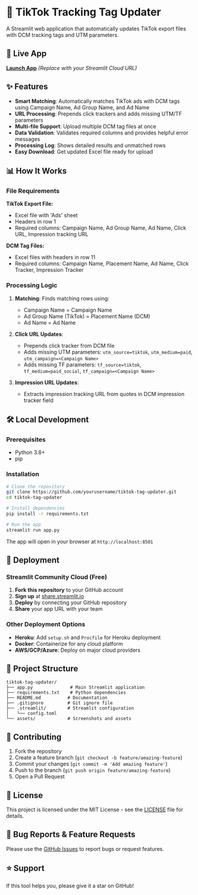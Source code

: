 # 🎯 TikTok Tracking Tag Updater

A Streamlit web application that automatically updates TikTok export files with DCM tracking tags and UTM parameters.

## 🚀 Live App
[**Launch App**](https://your-app-name.streamlit.app) *(Replace with your Streamlit Cloud URL)*

## ✨ Features

- **Smart Matching**: Automatically matches TikTok ads with DCM tags using Campaign Name, Ad Group Name, and Ad Name
- **URL Processing**: Prepends click trackers and adds missing UTM/TF parameters
- **Multi-file Support**: Upload multiple DCM tag files at once
- **Data Validation**: Validates required columns and provides helpful error messages
- **Processing Log**: Shows detailed results and unmatched rows
- **Easy Download**: Get updated Excel file ready for upload

## 📊 How It Works

### File Requirements

**TikTok Export File:**
- Excel file with 'Ads' sheet
- Headers in row 1
- Required columns: Campaign Name, Ad Group Name, Ad Name, Click URL, Impression tracking URL

**DCM Tag Files:**
- Excel files with headers in row 11
- Required columns: Campaign Name, Placement Name, Ad Name, Click Tracker, Impression Tracker

### Processing Logic

1. **Matching**: Finds matching rows using:
   - Campaign Name = Campaign Name
   - Ad Group Name (TikTok) = Placement Name (DCM)
   - Ad Name = Ad Name

2. **Click URL Updates**:
   - Prepends click tracker from DCM file
   - Adds missing UTM parameters: `utm_source=tiktok`, `utm_medium=paid`, `utm_campaign=<Campaign Name>`
   - Adds missing TF parameters: `tf_source=tiktok`, `tf_medium=paid_social`, `tf_campaign=<Campaign Name>`

3. **Impression URL Updates**:
   - Extracts impression tracking URL from quotes in DCM impression tracker field

## 🛠️ Local Development

### Prerequisites
- Python 3.8+
- pip

### Installation
```bash
# Clone the repository
git clone https://github.com/yourusername/tiktok-tag-updater.git
cd tiktok-tag-updater

# Install dependencies
pip install -r requirements.txt

# Run the app
streamlit run app.py
```

The app will open in your browser at `http://localhost:8501`

## 🚀 Deployment

### Streamlit Community Cloud (Free)

1. **Fork this repository** to your GitHub account
2. **Sign up** at [share.streamlit.io](https://share.streamlit.io)
3. **Deploy** by connecting your GitHub repository
4. **Share** your app URL with your team

### Other Deployment Options
- **Heroku**: Add `setup.sh` and `Procfile` for Heroku deployment
- **Docker**: Containerize for any cloud platform
- **AWS/GCP/Azure**: Deploy on major cloud providers

## 📁 Project Structure

```
tiktok-tag-updater/
├── app.py              # Main Streamlit application
├── requirements.txt    # Python dependencies
├── README.md          # Documentation
├── .gitignore         # Git ignore file
├── .streamlit/        # Streamlit configuration
│   └── config.toml
└── assets/            # Screenshots and assets
```

## 🤝 Contributing

1. Fork the repository
2. Create a feature branch (`git checkout -b feature/amazing-feature`)
3. Commit your changes (`git commit -m 'Add amazing feature'`)
4. Push to the branch (`git push origin feature/amazing-feature`)
5. Open a Pull Request

## 📄 License

This project is licensed under the MIT License - see the [LICENSE](LICENSE) file for details.

## 🐛 Bug Reports & Feature Requests

Please use the [GitHub Issues](https://github.com/yourusername/tiktok-tag-updater/issues) to report bugs or request features.

## ⭐ Support

If this tool helps you, please give it a star on GitHub!